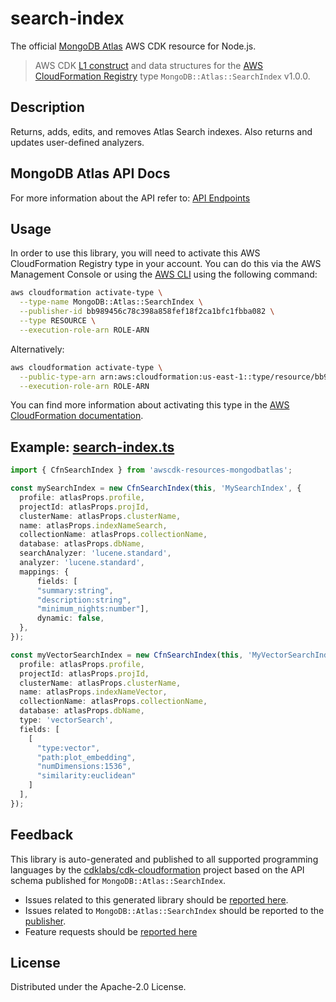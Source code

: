 # search-index

The official [MongoDB Atlas](https://www.mongodb.com/) AWS CDK resource for Node.js.

> AWS CDK [L1 construct] and data structures for the [AWS CloudFormation Registry] type `MongoDB::Atlas::SearchIndex` v1.0.0.

[L1 construct]: https://docs.aws.amazon.com/cdk/latest/guide/constructs.html
[AWS CloudFormation Registry]: https://docs.aws.amazon.com/AWSCloudFormation/latest/UserGuide/registry.html

## Description

Returns, adds, edits, and removes Atlas Search indexes. Also returns and updates user-defined analyzers.

## MongoDB Atlas API Docs

For more information about the API refer to: [API Endpoints](https://www.mongodb.com/docs/atlas/reference/api-resources-spec/#tag/Atlas-Search)

## Usage

In order to use this library, you will need to activate this AWS CloudFormation Registry type in your account. You can do this via the AWS Management Console or using the [AWS CLI](https://aws.amazon.com/cli/) using the following command:

```sh
aws cloudformation activate-type \
  --type-name MongoDB::Atlas::SearchIndex \
  --publisher-id bb989456c78c398a858fef18f2ca1bfc1fbba082 \
  --type RESOURCE \
  --execution-role-arn ROLE-ARN
```

Alternatively:

```sh
aws cloudformation activate-type \
  --public-type-arn arn:aws:cloudformation:us-east-1::type/resource/bb989456c78c398a858fef18f2ca1bfc1fbba082/MongoDB-Atlas-SearchIndex \
  --execution-role-arn ROLE-ARN
```

You can find more information about activating this type in the [AWS CloudFormation documentation](https://docs.aws.amazon.com/AWSCloudFormation/latest/UserGuide/registry-public.html).

## Example: [search-index.ts](../../../examples/l1-resources/search-index.ts)
```ts
import { CfnSearchIndex } from 'awscdk-resources-mongodbatlas';

const mySearchIndex = new CfnSearchIndex(this, 'MySearchIndex', {
  profile: atlasProps.profile,
  projectId: atlasProps.projId,
  clusterName: atlasProps.clusterName,
  name: atlasProps.indexNameSearch,
  collectionName: atlasProps.collectionName,
  database: atlasProps.dbName,
  searchAnalyzer: 'lucene.standard',
  analyzer: 'lucene.standard',
  mappings: {
      fields: [
      "summary:string", 
      "description:string",
      "minimum_nights:number"],
      dynamic: false,
  },
});

const myVectorSearchIndex = new CfnSearchIndex(this, 'MyVectorSearchIndex', {
  profile: atlasProps.profile,
  projectId: atlasProps.projId,
  clusterName: atlasProps.clusterName,
  name: atlasProps.indexNameVector,
  collectionName: atlasProps.collectionName,
  database: atlasProps.dbName,
  type: 'vectorSearch',
  fields: [
    [
      "type:vector",
      "path:plot_embedding",
      "numDimensions:1536",
      "similarity:euclidean"
    ]
  ],
});
```

## Feedback

This library is auto-generated and published to all supported programming languages by the [cdklabs/cdk-cloudformation] project based on the API schema published for `MongoDB::Atlas::SearchIndex`.

* Issues related to this generated library should be [reported here](https://github.com/cdklabs/cdk-cloudformation/issues/new?title=Issue+with+%40cdk-cloudformation%2Fmongodb-atlas-searchindex+v1.0.0).
* Issues related to `MongoDB::Atlas::SearchIndex` should be reported to the [publisher](https://github.com/mongodb/mongodbatlas-cloudformation-resources/issues).
* Feature requests should be [reported here](https://feedback.mongodb.com/forums/924145-atlas?category_id=392596)

[cdklabs/cdk-cloudformation]: https://github.com/cdklabs/cdk-cloudformation

## License

Distributed under the Apache-2.0 License.